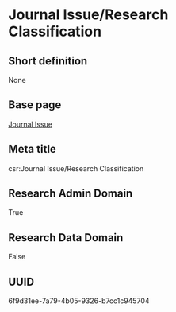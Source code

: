 # Journal Issue/Research Classification
## Short definition
None
## Base page
[Journal Issue](https://github.com/EuroCRIS/CASRAI-Dictionairies/blob/main/Objects/Journal%20Issue.md)
## Meta title
csr:Journal Issue/Research Classification
## Research Admin Domain
True
## Research Data Domain
False
## UUID
6f9d31ee-7a79-4b05-9326-b7cc1c945704
